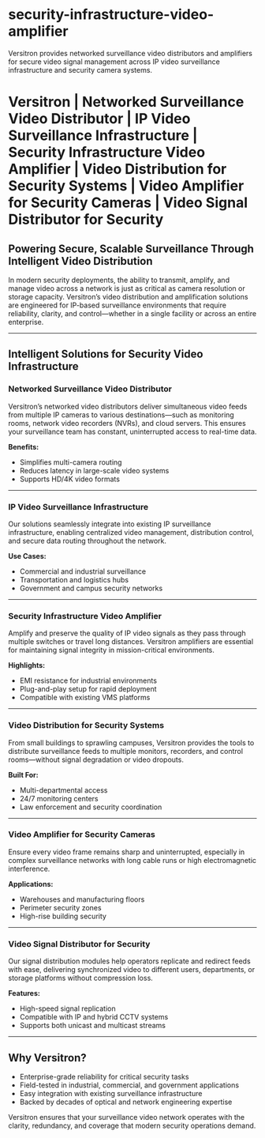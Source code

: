 # security-infrastructure-video-amplifier
Versitron provides networked surveillance video distributors and amplifiers for secure video signal management across IP video surveillance infrastructure and security camera systems.

# Versitron | Networked Surveillance Video Distributor | IP Video Surveillance Infrastructure | Security Infrastructure Video Amplifier | Video Distribution for Security Systems | Video Amplifier for Security Cameras | Video Signal Distributor for Security

## Powering Secure, Scalable Surveillance Through Intelligent Video Distribution

In modern security deployments, the ability to transmit, amplify, and manage video across a network is just as critical as camera resolution or storage capacity. Versitron’s video distribution and amplification solutions are engineered for IP-based surveillance environments that require reliability, clarity, and control—whether in a single facility or across an entire enterprise.

---

## Intelligent Solutions for Security Video Infrastructure

### Networked Surveillance Video Distributor  
Versitron’s networked video distributors deliver simultaneous video feeds from multiple IP cameras to various destinations—such as monitoring rooms, network video recorders (NVRs), and cloud servers. This ensures your surveillance team has constant, uninterrupted access to real-time data.

**Benefits:**  
- Simplifies multi-camera routing  
- Reduces latency in large-scale video systems  
- Supports HD/4K video formats

---

### IP Video Surveillance Infrastructure  
Our solutions seamlessly integrate into existing IP surveillance infrastructure, enabling centralized video management, distribution control, and secure data routing throughout the network.

**Use Cases:**  
- Commercial and industrial surveillance  
- Transportation and logistics hubs  
- Government and campus security networks

---

### Security Infrastructure Video Amplifier  
Amplify and preserve the quality of IP video signals as they pass through multiple switches or travel long distances. Versitron amplifiers are essential for maintaining signal integrity in mission-critical environments.

**Highlights:**  
- EMI resistance for industrial environments  
- Plug-and-play setup for rapid deployment  
- Compatible with existing VMS platforms

---

### Video Distribution for Security Systems  
From small buildings to sprawling campuses, Versitron provides the tools to distribute surveillance feeds to multiple monitors, recorders, and control rooms—without signal degradation or video dropouts.

**Built For:**  
- Multi-departmental access  
- 24/7 monitoring centers  
- Law enforcement and security coordination

---

### Video Amplifier for Security Cameras  
Ensure every video frame remains sharp and uninterrupted, especially in complex surveillance networks with long cable runs or high electromagnetic interference.

**Applications:**  
- Warehouses and manufacturing floors  
- Perimeter security zones  
- High-rise building security

---

### Video Signal Distributor for Security  
Our signal distribution modules help operators replicate and redirect feeds with ease, delivering synchronized video to different users, departments, or storage platforms without compression loss.

**Features:**  
- High-speed signal replication  
- Compatible with IP and hybrid CCTV systems  
- Supports both unicast and multicast streams

---

## Why Versitron?

- Enterprise-grade reliability for critical security tasks  
- Field-tested in industrial, commercial, and government applications  
- Easy integration with existing surveillance infrastructure  
- Backed by decades of optical and network engineering expertise  

Versitron ensures that your surveillance video network operates with the clarity, redundancy, and coverage that modern security operations demand.
